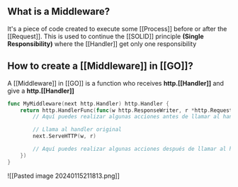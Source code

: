 
## What is a Middleware?

It's a piece of code created to execute some [[Process]] before or after the [[Request]]. This is used to continue the [[SOLID]] principle **(Single Responsibility)** where the [[Handler]] get only one responsibility


## How to create a [[Middleware]] in [[GO]]?

A [[Middleware]] in [[GO]] is a function who receives **http.[[Handler]]** and give a **http.[[Handler]]**


```Go
func MyMiddleware(next http.Handler) http.Handler {
    return http.HandlerFunc(func(w http.ResponseWriter, r *http.Request) {
        // Aquí puedes realizar algunas acciones antes de llamar al handler original

        // Llama al handler original
        next.ServeHTTP(w, r)

        // Aquí puedes realizar algunas acciones después de llamar al handler original
    })
}
```

![[Pasted image 20240115211813.png]]
